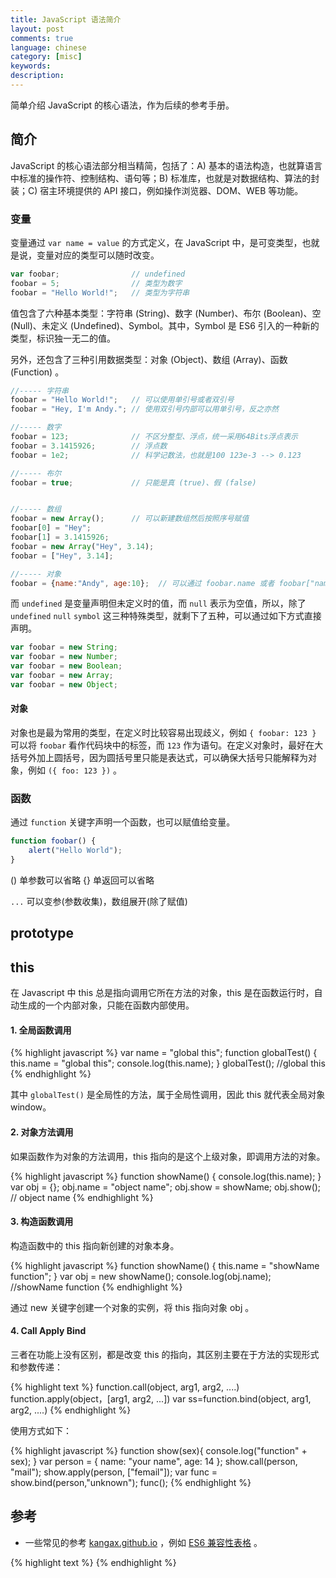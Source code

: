 ```yaml
---
title: JavaScript 语法简介
layout: post
comments: true
language: chinese
category: [misc]
keywords:
description:
---
```


简单介绍 JavaScript 的核心语法，作为后续的参考手册。

<!-- more -->

## 简介

JavaScript 的核心语法部分相当精简，包括了：A) 基本的语法构造，也就算语言中标准的操作符、控制结构、语句等；B) 标准库，也就是对数据结构、算法的封装；C) 宿主环境提供的 API 接口，例如操作浏览器、DOM、WEB 等功能。

### 变量

变量通过 `var name = value` 的方式定义，在 JavaScript 中，是可变类型，也就是说，变量对应的类型可以随时改变。

``` javascript
var foobar;                // undefined
foobar = 5;                // 类型为数字
foobar = "Hello World!";   // 类型为字符串
```

值包含了六种基本类型：字符串 (String)、数字 (Number)、布尔 (Boolean)、空 (Null)、未定义 (Undefined)、Symbol。其中，Symbol 是 ES6 引入的一种新的类型，标识独一无二的值。

另外，还包含了三种引用数据类型：对象 (Object)、数组 (Array)、函数 (Function) 。

``` javascript
//----- 字符串
foobar = "Hello World!";   // 可以使用单引号或者双引号
foobar = "Hey, I'm Andy."; // 使用双引号内部可以用单引号，反之亦然

//----- 数字
foobar = 123;              // 不区分整型、浮点，统一采用64Bits浮点表示
foobar = 3.1415926;        // 浮点数
foobar = 1e2;              // 科学记数法，也就是100 123e-3 --> 0.123

//----- 布尔
foobar = true;             // 只能是真 (true)、假 (false)


//----- 数组
foobar = new Array();      // 可以新建数组然后按照序号赋值
foobar[0] = "Hey";
foobar[1] = 3.1415926;
foobar = new Array("Hey", 3.14);
foobar = ["Hey", 3.14];

//----- 对象
foobar = {name:"Andy", age:10};  // 可以通过 foobar.name 或者 foobar["name"] 访问
```

而 `undefined` 是变量声明但未定义时的值，而 `null` 表示为空值，所以，除了 `undefined` `null` `symbol` 这三种特殊类型，就剩下了五种，可以通过如下方式直接声明。

``` javascript
var foobar = new String;
var foobar = new Number;
var foobar = new Boolean;
var foobar = new Array;
var foobar = new Object;
```

#### 对象

对象也是最为常用的类型，在定义时比较容易出现歧义，例如 `{ foobar: 123 }` 可以将 `foobar` 看作代码块中的标签，而 `123` 作为语句。在定义对象时，最好在大括号外加上圆括号，因为圆括号里只能是表达式，可以确保大括号只能解释为对象，例如 `({ foo: 123 })` 。



### 函数

通过 `function` 关键字声明一个函数，也可以赋值给变量。

``` javascript
function foobar() {
	alert("Hello World");
}
```


() 单参数可以省略
{} 单返回可以省略

`...` 可以变参(参数收集)，数组展开(除了赋值)

## prototype


## this

在 Javascript 中 this 总是指向调用它所在方法的对象，this 是在函数运行时，自动生成的一个内部对象，只能在函数内部使用。

#### 1. 全局函数调用

{% highlight javascript %}
var name = "global this";
function globalTest() {
	this.name = "global this";
	console.log(this.name);
}
globalTest(); //global this
{% endhighlight %}

其中 `globalTest()` 是全局性的方法，属于全局性调用，因此 this 就代表全局对象 window。

#### 2. 对象方法调用

如果函数作为对象的方法调用，this 指向的是这个上级对象，即调用方法的对象。

{% highlight javascript %}
function showName() {
	console.log(this.name);
}
var obj = {};
obj.name = "object name";
obj.show = showName;
obj.show(); // object name
{% endhighlight %}

#### 3. 构造函数调用

构造函数中的 this 指向新创建的对象本身。

{% highlight javascript %}
function showName() {
	this.name = "showName function";
}
var obj = new showName();
console.log(obj.name); //showName function
{% endhighlight %}

通过 new 关键字创建一个对象的实例，将 this 指向对象 obj 。

#### 4. Call Apply Bind

三者在功能上没有区别，都是改变 this 的指向，其区别主要在于方法的实现形式和参数传递：

{% highlight text %}
function.call(object, arg1, arg2, ....)
function.apply(object，[arg1, arg2, ...])
var ss=function.bind(object, arg1, arg2, ....)
{% endhighlight %}

使用方式如下：

{% highlight javascript %}
function show(sex){
	console.log("function" + sex);
}
var person = {
	name: "your name",
	age: 14
};
show.call(person, "mail");
show.apply(person, ["femail"]);
var func = show.bind(person,"unknown");
func();
{% endhighlight %}


<!--
http://crockford.com/javascript/

https://github.com/getify/You-Dont-Know-JS
-->

## 参考

* 一些常见的参考 [kangax.github.io](http://kangax.github.io/) ，例如 [ES6 兼容性表格](http://kangax.github.io/compat-table/es6/) 。

{% highlight text %}
{% endhighlight %}
